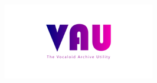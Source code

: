 <p align="center">
  <img 
    height = "200"
    src = "https://raw.githubusercontent.com/shmishtopher/VAU/master/media/logo.png"
    alt = "VAU - The Vocaloid Archive Utility"
  />
</p>
